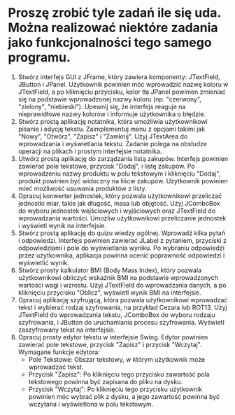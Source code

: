 # Proszę zrobić tyle zadań ile się uda. Można realizować niektóre zadania jako funkcjonalności tego samego programu.

1. Stwórz interfejs GUI z JFrame, który zawiera komponenty: JTextField, JButton i JPanel. Użytkownik powinien móc wprowadzić nazwę koloru w JTextField, a po kliknięciu przycisku, kolor tła JPanel powinien zmieniać się na podstawie wprowadzonej nazwy koloru (np. "czerwony", "zielony", "niebieski"). Upewnij się, że interfejs reaguje na nieprawidłowe nazwy kolorów i informuje użytkownika o błędzie. 
2. Stwórz prostą aplikację notatnika, która umożliwia użytkownikowi pisanie i edycję tekstu. Zaimplementuj menu z opcjami takimi jak "Nowy", "Otwórz", "Zapisz" i "Zamknij". Użyj JTextArea do wprowadzania i wyświetlania tekstu. Zadanie polega na obsłudze operacji na plikach i prostym interfejsie notatnika. 
3. Utwórz prostą aplikację do zarządzania listą zakupów. Interfejs powinien zawierać pole tekstowe, przycisk "Dodaj", i listę zakupów. Po wprowadzeniu nazwy produktu w polu tekstowym i kliknięciu "Dodaj", produkt powinien być widoczny na liście zakupów. Użytkownik powinien mieć możliwość usuwania produktów z listy. 
4. Opracuj konwerter jednostek, który pozwala użytkownikowi przeliczać jednostki miar, takie jak długość, masa lub objętość. Użyj JComboBox do wyboru jednostek wejściowych i wyjściowych oraz JTextField do wprowadzania wartości. Umożliw użytkownikowi przeliczanie jednostek i wyświetl wynik na interfejsie.
5. Stwórz prostą aplikację do quizu wiedzy ogólnej. Wprowadź kilka pytań i odpowiedzi. Interfejs powinien zawierać JLabel z pytaniem, przyciski z odpowiedziami i pole do wyświetlania wyniku. Po wybraniu odpowiedzi przez użytkownika, aplikacja powinna ocenić poprawność odpowiedzi i wyświetlić wynik. 
6. Stwórz prosty kalkulator BMI (Body Mass Index), który pozwala użytkownikowi obliczyć wskaźnik BMI na podstawie wprowadzonych wartości wagi i wzrostu. Użyj JTextField do wprowadzania danych, a po kliknięciu przycisku "Oblicz", wyświetl wynik BMI na interfejsie. 
7. Opracuj aplikację szyfrującą, która pozwala użytkownikowi wprowadzać tekst i wybierać rodzaj szyfrowania, na przykład Cezara lub ROT13. Użyj JTextField do wprowadzania tekstu, JComboBox do wyboru rodzaju szyfrowania, i JButton do uruchamiania procesu szyfrowania. Wyświetl zaszyfrowany tekst na interfejsie. 
8. Opracuj prosty edytor tekstu w interfejsie Swing. Edytor powinien zawierać pole tekstowe, przycisk "Zapisz" i przycisk "Wczytaj". \
    Wymagane funkcje edytora:
   * Pole Tekstowe: Obszar tekstowy, w którym użytkownik może wprowadzać tekst. 
   * Przycisk "Zapisz": Po kliknięciu tego przycisku zawartość pola tekstowego powinna być zapisana do pliku na dysku. 
   * Przycisk "Wczytaj": Po kliknięciu tego przycisku użytkownik powinien móc wybrać plik z dysku, a jego zawartość powinna być wczytana i wyświetlona w polu tekstowym.